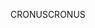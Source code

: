 <span data-ttu-id="cec65-101">CRONUS</span><span class="sxs-lookup"><span data-stu-id="cec65-101">CRONUS</span></span>